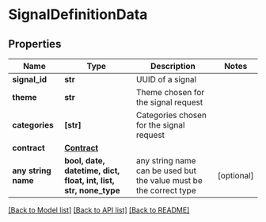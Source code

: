 # SignalDefinitionData


## Properties
Name | Type | Description | Notes
------------ | ------------- | ------------- | -------------
**signal_id** | **str** | UUID of a signal | 
**theme** | **str** | Theme chosen for the signal request | 
**categories** | **[str]** | Categories chosen for the signal request | 
**contract** | [**Contract**](Contract.md) |  | 
**any string name** | **bool, date, datetime, dict, float, int, list, str, none_type** | any string name can be used but the value must be the correct type | [optional]

[[Back to Model list]](../README.md#documentation-for-models) [[Back to API list]](../README.md#documentation-for-api-endpoints) [[Back to README]](../README.md)


